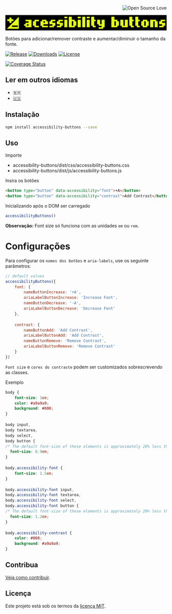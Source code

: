 <p align="right"><img src="https://raw.githubusercontent.com/ellerbrock/open-source-badges/refs/heads/master/badges/open-source-v3/open-source.svg" alt="Open Source Love"></p>

<p align="center"><img src="./public/img//logos/accessibility-buttons-logo.svg" alt="Accessibility Buttons" width="600" /></p>

Botões para adicionar/remover contraste e aumentar/diminuir o tamanho da fonte.

[![Release](https://img.shields.io/npm/v/accessibility-buttons.svg?style=flat-square&label=release)](https://github.com/tiagoporto/accessibility-buttons/releases)
[![Downloads](https://img.shields.io/npm/d18m/accessibility-buttons.svg?style=flat-square)](https://www.npmjs.com/package/accessibility-buttons)
[![License](https://img.shields.io/github/license/tiagoporto/accessibility-buttons.svg?style=flat-square)](https://raw.githubusercontent.com/tiagoporto/accessibility-buttons/master/LICENSE)

<!-- [![Build Status](https://img.shields.io/travis/tiagoporto/accessibility-buttons/master.svg?style=flat-square&logo=travis&label=test)](https://travis-ci.org/tiagoporto/accessibility-buttons) -->

[![Coverage Status](https://img.shields.io/coverallsCoverage/github/tiagoporto/accessibility-buttons.svg?style=flat-square)](https://coveralls.io/github/tiagoporto/accessibility-buttons)

## Ler em outros idiomas

- 🇧🇷
- [🇺🇸](./README.md)

## Instalação

```bash
npm install accessibility-buttons --save
```

## Uso

Importe

- accessibility-buttons/dist/css/accessibility-buttons.css
- accessibility-buttons/dist/js/accessibility-buttons.js

Insira os botões

```html
<button type="button" data-accessibility="font">+A</button>
<button type="button" data-accessibility="contrast">Add Contrast</button>
```

Inicializando após o DOM ser carregado

```js
accessibilityButtons()
```

**Observação:** Font size só funciona com as unidades `em` ou `rem`.

# Configurações

Para configurar os `nomes dos botões` e `aria-labels`, use os seguinte parâmetros:

```js
// default values
accessibilityButtons({
    font: {
        nameButtonIncrease: '+A',
        ariaLabelButtonIncrease: 'Increase Font',
        nameButtonDecrease: '-A',
        ariaLabelButtonDecrease: 'Decrease Font'
    },

    contrast: {
        nameButtonAdd: 'Add Contrast',
        ariaLabelButtonAdd: 'Add Contrast',
        nameButtonRemove: 'Remove Contrast',
        ariaLabelButtonRemove: 'Remove Contrast'
    }
})
```

`Font size` e `cores do contraste` podem ser customizados sobrescrevendo as classes.

Exemplo

```css
body {
    font-size: 1em;
    color: #a9a9a9;
    background: #000;
}

body input,
body textarea,
body select,
body button {
/* The default font-size of these elements is approximately 20% less than the body */
  font-size: 0.9em;
}

body.accessibility-font {
    font-size: 1.5em;
}

body.accessibility-font input,
body.accessibility-font textarea,
body.accessibility-font select,
body.accessibility-font button {
/* The default font-size of these elements is approximately 20% less than the body */
  font-size: 1.2em;
}

body.accessibility-contrast {
    color: #000;
    background: #a9a9a9;
}
```

## Contribua

[Veja como contribuir](https://github.com/tiagoporto/.github/blob/main/CONTRIBUTING.md).

## Licença

Este projeto está sob os termos da [licença MIT](LICENSE).
